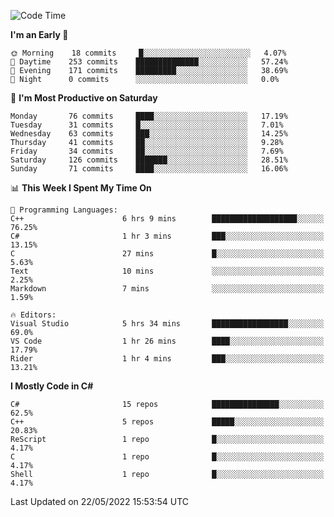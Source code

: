 <!--START_SECTION:waka-->
![Code Time](http://img.shields.io/badge/Code%20Time-791%20hrs-blue)

**I'm an Early 🐤** 

```text
🌞 Morning    18 commits     █░░░░░░░░░░░░░░░░░░░░░░░░   4.07% 
🌆 Daytime    253 commits    ██████████████░░░░░░░░░░░   57.24% 
🌃 Evening    171 commits    █████████░░░░░░░░░░░░░░░░   38.69% 
🌙 Night      0 commits      ░░░░░░░░░░░░░░░░░░░░░░░░░   0.0%

```
📅 **I'm Most Productive on Saturday** 

```text
Monday       76 commits     ████░░░░░░░░░░░░░░░░░░░░░   17.19% 
Tuesday      31 commits     █░░░░░░░░░░░░░░░░░░░░░░░░   7.01% 
Wednesday    63 commits     ███░░░░░░░░░░░░░░░░░░░░░░   14.25% 
Thursday     41 commits     ██░░░░░░░░░░░░░░░░░░░░░░░   9.28% 
Friday       34 commits     ██░░░░░░░░░░░░░░░░░░░░░░░   7.69% 
Saturday     126 commits    ███████░░░░░░░░░░░░░░░░░░   28.51% 
Sunday       71 commits     ████░░░░░░░░░░░░░░░░░░░░░   16.06%

```


📊 **This Week I Spent My Time On** 

```text
💬 Programming Languages: 
C++                      6 hrs 9 mins        ███████████████████░░░░░░   76.25% 
C#                       1 hr 3 mins         ███░░░░░░░░░░░░░░░░░░░░░░   13.15% 
C                        27 mins             █░░░░░░░░░░░░░░░░░░░░░░░░   5.63% 
Text                     10 mins             ░░░░░░░░░░░░░░░░░░░░░░░░░   2.25% 
Markdown                 7 mins              ░░░░░░░░░░░░░░░░░░░░░░░░░   1.59%

🔥 Editors: 
Visual Studio            5 hrs 34 mins       █████████████████░░░░░░░░   69.0% 
VS Code                  1 hr 26 mins        ████░░░░░░░░░░░░░░░░░░░░░   17.79% 
Rider                    1 hr 4 mins         ███░░░░░░░░░░░░░░░░░░░░░░   13.21%

```

**I Mostly Code in C#** 

```text
C#                       15 repos            ███████████████░░░░░░░░░░   62.5% 
C++                      5 repos             █████░░░░░░░░░░░░░░░░░░░░   20.83% 
ReScript                 1 repo              █░░░░░░░░░░░░░░░░░░░░░░░░   4.17% 
C                        1 repo              █░░░░░░░░░░░░░░░░░░░░░░░░   4.17% 
Shell                    1 repo              █░░░░░░░░░░░░░░░░░░░░░░░░   4.17%

```



 Last Updated on 22/05/2022 15:53:54 UTC
<!--END_SECTION:waka-->
